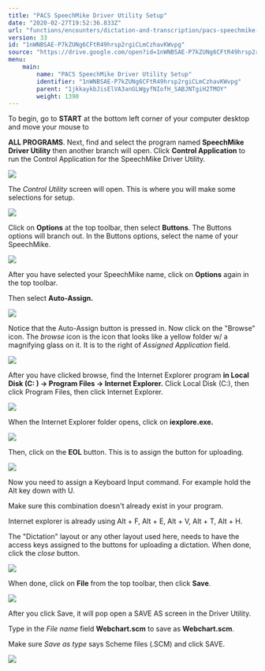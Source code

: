 ```yaml
---
title: "PACS SpeechMike Driver Utility Setup"
date: "2020-02-27T19:52:36.833Z"
url: "functions/encounters/dictation-and-transcription/pacs-speechmike-driver-utility-setup.html"
version: 33
id: "1nWNBSAE-P7kZUNg6CFtR49hrsp2rgiCLmCzhavKWvpg"
source: "https://drive.google.com/open?id=1nWNBSAE-P7kZUNg6CFtR49hrsp2rgiCLmCzhavKWvpg"
menu:
    main:
        name: "PACS SpeechMike Driver Utility Setup"
        identifier: "1nWNBSAE-P7kZUNg6CFtR49hrsp2rgiCLmCzhavKWvpg"
        parent: "1jkkaykbJisElVA3anGLWgyfNIofH_SABJNTgiH2TMOY"
        weight: 1390
---
```

To begin, go to **START** at the bottom left corner of your computer desktop and move your mouse to

**ALL PROGRAMS**. Next, find and select the program named **SpeechMike Driver Utility** then another branch will open. Click **Control Application** to run the Control Application for the SpeechMike Driver Utility.

![](https://lh5.googleusercontent.com/aLdQe82AYQqu-ejeKa3f2DQyHDtLNnP-4MReTLetfMOWfdm7WyG-ZKpykz-bJy1TfnBcMQyBCK3FffJQPJhcyqgXCHDfBb6Ra_CzGAszu_yxD32WCOQfPL9Qd-AmmfT-BNzCGNxD8BfVhXXOIw)

The *Control Utility* screen will open. This is where you will make some selections for setup.

![](https://lh6.googleusercontent.com/2bCL9-3SjBVj5CV5Km-rXRK80gbkpmYQbDhLdIA3quMg81nzIAAFfjfzFtjhzg59VWiHBKsEQvgjXrMADPvVfIr2fh_TqtqombLdcYgyE2yhzYCklx4PsvODEg7XaELxC-sMgeZv12YxMmOg4Q)

Click on **Options** at the top toolbar, then select **Buttons**. The Buttons options will branch out. In the Buttons options, select the name of your SpeechMike.

![](https://lh6.googleusercontent.com/NwOtIYBAC2rL2fV8XcOMVfBYyTcm8q0UgUWRFchpwSKCUrlSHQXqESuYLANQexTu5gEVYpolPdjz0R7CbHhPAJgkDDtoqRu3INVYHyUezfCZ-cR9KbkAb8l1PO0ADzJdkDPTKG0Qd7uz0OzlLg)

After you have selected your SpeechMike name, click on **Options** again in the top toolbar.

Then select **Auto-Assign.**

![](https://lh6.googleusercontent.com/K17G59QeLBT7UmFonFkwL-K8U1sMlEcLoMrSgo6n2Hd781JSk6fUBCAQCqBUptmShS23yHomQUhm2nmjzwIRLEaDcJQO79EloPQty5sUJHshMQAjyOaJdD8saA8u5Q64uj0Wkxg_dlNjBItx2g)

Notice that the Auto-Assign button is pressed in. Now click on the "Browse" icon. The *browse* icon is the icon that looks like a yellow folder w/ a magnifying glass on it. It is to the right of *Assigned Application* field.

![](https://lh5.googleusercontent.com/xf1Ew7hmdjl8CwHTPwr-BMaRklVdKII2uWJ4nlw15tDNPvOFLkVP8aMcaNghikzpeq26HB2O6-3aDOsY8oFWu8oI0sNG5OAzdYzeAqG7sx0bIa_joioy9yEb_m1mhfyEB7eVmaHIqhaAqtAi2A)

After you have clicked browse, find the Internet Explorer program **in Local Disk (C: ) -> Program Files -> Internet Explorer.** Click Local Disk (C:), then click Program Files, then click Internet Explorer.

![](https://lh4.googleusercontent.com/KnlxDFFQnQFGrgbG4iDrrdCVB6XxnWZmT5-wegHaiG8hMkqXsTaTfWWVkxDqHSRNPC4Ap8ow1-HYeGd1av8ngqwB7TuiZ3Axd5bo9oGM_z2me2NYqEti7Ikg26cAj4OT9K7aH0r3vx8RNZ0OdQ)

When the Internet Explorer folder opens, click on **iexplore.exe.**

![](https://lh6.googleusercontent.com/x078RC8krNR_PA5712Yg5eV0sA5ev3KG58HFCP6rILc-9w8KPhDqnhHZIWgf_v5r3OHYUxtjPgjPQ-HvoW5cs_4jj1XXQnzgDp_JKm6PE0oAqfpD59O6wjkSl8voIzQ5AMdjyivS3tx-pFdEew)

Then, click on the **EOL** button. This is to assign the button for uploading.

![](https://lh6.googleusercontent.com/GEMCCEXsBoFXOSm42ODoFaeapK4cmb6JQHEmMxlQc_fsVeR1z0QcPkjm677Ub8TXBLyMJxRt40d6NgqO6bSEogXPm6X6J2D2NvFWHjoOt2CE6nqfwYO5hXPzz4m4nJsS_pJbsZWBuFWaWhmWXg)

Now you need to assign a Keyboard Input command. For example hold the Alt key down with U.

Make sure this combination doesn't already exist in your program.

Internet explorer is already using Alt + F, Alt + E, Alt + V, Alt + T, Alt + H.

The "Dictation" layout or any other layout used here, needs to have the access keys assigned to the buttons for uploading a dictation. When done, click the *close* button.

![](https://lh5.googleusercontent.com/2U8kn1dmlLDVeKiT_HuZLKwH6OOFDxGJNN_NEu6IO6p-h2mWJwujdiuO6me-_oPJPHAUfb7IsYUnzBTZLMz8L99irFzWvSL7KvcqGjl0ZQUizns45NtQr5o5Ug9_GhDBsB50GtbSV0OAnksdEA)

When done, click on **File** from the top toolbar, then click **Save**.

![](https://lh4.googleusercontent.com/yjQfC10JhrUSmWMEWsIT-5oESkhhphSxclSUbd7ba1m5gCE9cNLWm71T3kdcRiTJeTw277S_6iix3JCq2kSwNieUCW3aO2MuNRAi4uJ6GV10aDsHMAJN_u9TNnJSqgCB6nAASa_0N0JH5MqP1g)

After you click Save, it will pop open a SAVE AS screen in the Driver Utility.

Type in the *File name* field **Webchart.scm** to save as **Webchart.scm**.

Make sure *Save as type* says Scheme files (.SCM) and click SAVE.

![](https://lh6.googleusercontent.com/1PBBF8x4G9S_pUacUPCdMabFzSguSdin0xni-C-sP0SkTl0fuXxpFDom86uTUR7Xf7Us-HosV7-UOSXG_9pv7-w1StPY2XbliQh1-Ru6kbQm6N1vXpBl5gwTpMKdv-bJlrmOznwKgy1Ree2Yug)

